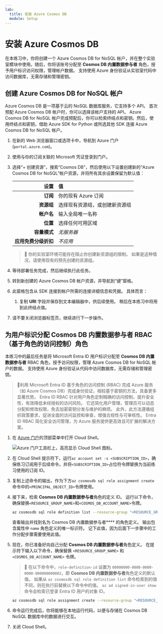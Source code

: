 ```yaml
---
lab:
  title: 安装 Azure Cosmos DB
  module: Setup
---
```


# 安装 Azure Cosmos DB

在本练习中，你将创建一个 Azure Cosmos DB for NoSQL 帐户，并在整个实验室模块中使用。随后，你将该账号分配至 **Cosmos DB 内置数据参与者** 角色，授予用户标识访问权限，管理帐户数据。 支持使用 Azure 身份验证从实验室代码中访问数据库，无需存储和管理密钥。

## 创建 Azure Cosmos DB for NoSQL 帐户

Azure Cosmos DB 是一项基于云的 NoSQL 数据库服务，它支持多个 API。 首次预配 Azure Cosmos DB 帐户时，你可以选择该帐户支持的 API。 Azure Cosmos DB for NoSQL 帐户完成预配后，你可以检索终结点和密钥。然后，使用终结点和密钥，借助 Azure SDK for Python 或所选其他 SDK 连接 Azure Cosmos DB for NoSQL 帐户。

1. 在新的 Web 浏览器窗口或选项卡中，导航到 Azure 门户 (``portal.azure.com``)。

1. 使用与你的订阅关联的 Microsoft 凭证登录到门户。

1. 选择“+ 创建资源”，搜索“Cosmos DB”，然后使用以下设置创建新的“Azure Cosmos DB for NoSQL”帐户资源，并将所有其余设置保留为默认值：

    | **设置** | 值 |
    | ---: | :--- |
    | **订阅** | 你的现有 Azure 订阅 |
    | **资源组** | 选择现有资源组，或创建新资源组 |
    | **帐户名** | 输入全局唯一名称 |
    | **位置** | 选择任何可用区域 |
    | **容量模式** | *无服务器* |
    | **应用免费分级折扣** | *不应用* |

    > &#128221; 你的实验室环境可能存在阻止你创建新资源组的限制。 如果是这种情况，请使用现有的预先创建的资源组。

1. 等待部署任务完成，然后继续执行此任务。

1. 转到新创建的 Azure Cosmos DB 帐户资源，并导航到“键”窗格。

1. 此窗格包含从 SDK 连接到帐户所需的连接详细信息和凭据。 具体而言：

    1. 复制 **URI** 字段并保存到文本编辑器中，供后续使用。 稍后在本练习中将用到此终结点值。

1. 请不要关闭浏览器标签页，继续进行下一步操作。

## 为用户标识分配 Cosmos DB 内置数据参与者 RBAC（基于角色的访问控制）角色

本练习中的最后任务是将 Microsoft Entra ID 用户标识分配至 **Cosmos DB 内置数据参与者** RBAC 角色，授予访问权限，管理 Azure Cosmos DB for NoSQL 帐户的数据。 支持使用 Azure 身份验证从代码中访问数据库，无需存储和管理密钥。

> &#128221;利用 Microsoft Entra ID 基于角色的访问控制 (RBAC) 完成 Azure 服务（如 Azure Cosmos DB）完成身份验证，相较基于密钥的方法，具备更多显著优势。 Entra ID RBAC 针对用户角色定制精确的访问控制，提升安全性，有效降低未经授权的访问风险。 它还简化用户管理，管理员可以动态分配和修改权限，免去加密密钥分发与维护的麻烦。 此外，此方法遵循组织政策要求，促进全面的访问监控和审查，增强合规性与可审核性。 Entra ID RBAC 简化安全访问管理，为 Azure 服务提供更高效且可扩展的解决方案。

1. 在 [Azure 门户](https://portal.azure.com)的顶部菜单中打开 Cloud Shell。

    ![Azure 门户工具栏上，高亮显示 Cloud Shell 图标。](media/azure-portal-toolbar-cloud-shell.png)

1. 在 Cloud Shell 提示符下，运行`az account set -s <SUBSCRIPTION_ID>`，确保练习订阅用于后续命令，并将`<SUBSCRIPTION_ID>`占位符令牌替换为当前练习使用的订阅 ID。

1. 复制上述命令的输出，作为下方`az cosmosdb sql role assignment create`命令中的`<PRINCIPAL_OBJECT_ID>`令牌使用。

1. 接下来，检索 **Cosmos DB 内置数据参与者**角色的定义 ID。 运行以下命令，确保替换`<RESOURCE_GROUP_NAME>`和`<COSMOS_DB_ACCOUNT_NAME>`令牌。

    ```bash
    az cosmosdb sql role definition list --resource-group "<RESOURCE_GROUP_NAME>" --account-name "<COSMOS_DB_ACCOUNT_NAME>"
    ```

    查看输出并找到名为 Cosmos DB 内置数据参与者**** 的角色定义。 输出包含属性中 `name` 角色定义的唯一标识符。 记下此值，因为后面下一步骤中的工作分配步骤需要使用此值。

1. 现在，你已准备好向自己分配 **Cosmos DB 内置数据参与者**角色定义。 在提示符下输入以下命令，确保替换 `<RESOURCE_GROUP_NAME>` 和 `<COSMOS_DB_ACCOUNT_NAME>` 令牌。

    > &#128221; 在以下命令中，`role-definition-id` 设置为 `00000000-0000-0000-0000-000000000002`，即 **Cosmos DB 内置数据参与者**角色定义的默认值。 如果从 `az cosmosdb sql role definition list` 命令检索到的值不同，则在执行前替换以下命令中的值。 `az ad signed-in-user show` 命令会检索已登录 Entra ID 用户的对象 ID。

    ```bash
    az cosmosdb sql role assignment create --resource-group "<RESOURCE_GROUP_NAME>" --account-name "<COSMOS_DB_ACCOUNT_NAME>" --role-definition-id "00000000-0000-0000-0000-000000000002" --principal-id $(az ad signed-in-user show --query id -o tsv) --scope "/"
    ```

1. 命令运行完成后，你将能够在本地运行代码，以便与存储在 Cosmos DB NoSQL 数据库中的数据进行交互。

1. 关闭 Cloud Shell。
